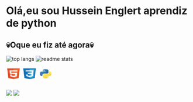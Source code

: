 <h1>
 Olá,eu sou Hussein Englert aprendiz de python 
</h1>
 <h2>💀Oque eu fiz até agora💀</h2>
  <div>
    <img height=180em src="https://github-readme-stats.vercel.app/api/top-langs/?username=HusseinEnglert&hide=HTML&langs_count=8&layout=compact&theme=dark&border_radius=10&size_weight=0.5&count_weight=0.5&exclude_repo=github-readme-stats" alt="top langs" />
   <img height=180em  src="https://github-readme-stats.vercel.app/api?username=HusseinEnglert&count_private=true&show_icons=true&theme=dark&rank_icon=github&border_radius=10" alt="readme stats" />
  </div>
  
  <div style="display: inline_block"><br>
    <img align="center" alt="Rafa-HTML" height="30" width="40" src="https://raw.githubusercontent.com/devicons/devicon/master/icons/html5/html5-original.svg">
    <img align="center" alt="Rafa-CSS" height="30" width="40" src="https://raw.githubusercontent.com/devicons/devicon/master/icons/css3/css3-original.svg">
    <img align="center" alt="Rafa-Python" height="30" width="40" src="https://raw.githubusercontent.com/devicons/devicon/master/icons/python/python-original.svg">
  </div>   
  
  ##
  
  <div> 
  <a href="https://www.linkedin.com/in/hussein-englert-05432a289" target="_blank"><img src="https://img.shields.io/badge/-LinkedIn-%230077B5?style=for-the-badge&logo=linkedin&logoColor=white" target="_blank"></a> 
    <a href = "mailto:husseinenglert2505@gmail.com"><img src="https://img.shields.io/badge/-Gmail-%23333?style=for-the-badge&logo=gmail&logoColor=white" target="_blank"></a>
  </div>
  
          

